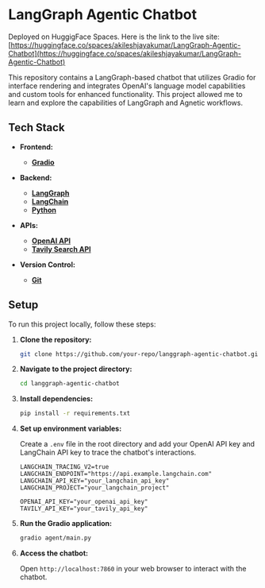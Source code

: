 # LangGraph Agentic Chatbot

Deployed on HuggigFace Spaces. Here is the link to the live site: [https://huggingface.co/spaces/akileshjayakumar/LangGraph-Agentic-Chatbot](https://huggingface.co/spaces/akileshjayakumar/LangGraph-Agentic-Chatbot)

This repository contains a LangGraph-based chatbot that utilizes Gradio for interface rendering and integrates OpenAI's language model capabilities and custom tools for enhanced functionality. This project allowed me to learn and explore the capabilities of LangGraph and Agnetic workflows.

## Tech Stack


- **Frontend:**

  - **[Gradio](https://gradio.app/docs)**

- **Backend:**

  - **[LangGraph](https://langgraph.dev/)**
  - **[LangChain](https://python.langchain.com/en/latest/)**
  - **[Python](https://www.python.org/)**

- **APIs:**

  - **[OpenAI API](https://platform.openai.com/docs)**
  - **[Tavily Search API](https://tavilyapi.com/docs)**

- **Version Control:**
  - **[Git](https://git-scm.com/doc)**

## Setup

To run this project locally, follow these steps:

1. **Clone the repository:**
   ```bash
   git clone https://github.com/your-repo/langgraph-agentic-chatbot.git
   ```
2. **Navigate to the project directory:**
   ```bash
   cd langgraph-agentic-chatbot
   ```
3. **Install dependencies:**
   ```bash
   pip install -r requirements.txt
   ```
4. **Set up environment variables:**

   Create a `.env` file in the root directory and add your OpenAI API key and LangChain API key to trace the chatbot's interactions.

   ```
   LANGCHAIN_TRACING_V2=true
   LANGCHAIN_ENDPOINT="https://api.example.langchain.com"
   LANGCHAIN_API_KEY="your_langchain_api_key"
   LANGCHAIN_PROJECT="your_langchain_project"
   ```

   ```
   OPENAI_API_KEY="your_openai_api_key"
   TAVILY_API_KEY="your_tavily_api_key"
   ```

5. **Run the Gradio application:**

   ```bash
   gradio agent/main.py
   ```

6. **Access the chatbot:**

   Open `http://localhost:7860` in your web browser to interact with the chatbot.
